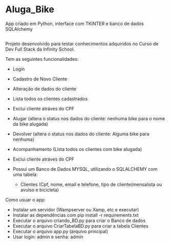 # Aluga_Bike
App criado em Python, interface com TKINTER e banco de dados SQLAlchemy

##

Projeto desenvolvido para testar conhecimentos adquiridos no Curso de Dev Full Stack
da Infinity School.

Tem as seguintes funcionalidades:

- Login
- Cadastro de Novo Cliente
- Alteração de dados do cliente
- Lista todos os clientes cadastrados
- Exclui cliente atráves do CPF
- Alugar (altera o status nos dados do cliente: nenhuma bike para o nome da bike alugada)
- Devolver (altera o status nos dados do cliente: Alguma bike para nenhuma)
- Acompanhamento (Lista todos os clientes com bike alugada)
- Exclui cliente atráves do CPF


- Possui um Banco de Dados MYSQL, utilizando o SQLALCHEMY com uma tabela:		
	- Clientes (Cpf, nome, email e telefone, tipo de cliente(mensalista ou avulso e bicicleta)

Como usuar o app:
- Instalar um servidor (Wampserver ou Xamp, etc e executar)
- Instalar as dependências com  pip install -r requirements.txt
- Executar o arquivo criando_BD.py para criar o Banco de dados
- Executar o arquivo CriarTabelaBD.py para criar a tabela Clientes
- Executar o arquivo app.py (arquivo principal)
- Usar login: admin e senha: admin
